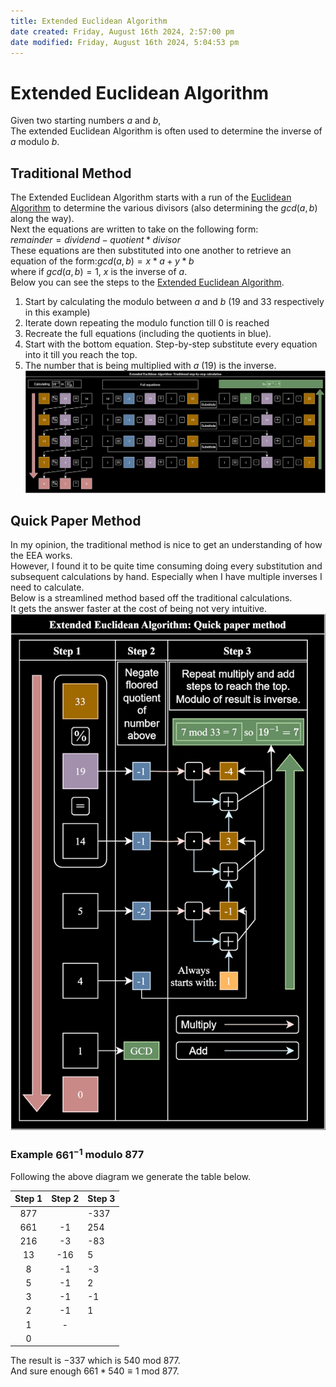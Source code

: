 ```yaml
---  
title: Extended Euclidean Algorithm  
date created: Friday, August 16th 2024, 2:57:00 pm  
date modified: Friday, August 16th 2024, 5:04:53 pm  
---  
```

# Extended Euclidean Algorithm  
Given two starting numbers $a$ and $b$,  
The extended Euclidean Algorithm is often used to determine the inverse of $a$ modulo $b$.  
## Traditional Method  
The Extended Euclidean Algorithm starts with a run of the [Euclidean Algorithm](./Euclidean_Algorithm.md) to determine the various divisors (also determining the $gcd(a,b)$ along the way).  
Next the equations are written to take on the following form:  
$remainder = dividend-quotient * divisor$   
These equations are then substituted into one another to retrieve an equation of the form:$gcd(a,b)=x*a+y*b$  
where if $gcd(a,b)=1$, $x$ is the inverse of $a$.  
Below you can see the steps to the [Extended Euclidean Algorithm](Extended_Euclidean_Algorithm.md).  
1. Start by calculating the modulo between $a$ and $b$ (19 and 33 respectively in this example)  
2. Iterate down repeating the modulo function till 0 is reached  
3. Recreate the full equations (including the quotients in blue).  
4. Start with the bottom equation. Step-by-step substitute every equation into it till you reach the top.  
5. The number that is being multiplied with $a$ (19) is the inverse.   
![EEA-step-by-step.svg](./Images/EEA-step-by-step.svg)  
  
## Quick Paper Method  
In my opinion, the traditional method is nice to get an understanding of how the EEA works.  
However, I found it to be quite time consuming doing every substitution and subsequent calculations by hand. Especially when I have multiple inverses I need to calculate.  
Below is a streamlined method based off the traditional calculations.  
It gets the answer faster at the cost of being not very intuitive.   
![EEA-quick-paper-method.svg](./Images/EEA-quick-paper-method.svg)  
  
### Example $661^{-1}$ modulo $877$  
Following the above diagram we generate the table below.  
  
| Step 1 | Step 2 | Step 3 |  
| :----: | :----: | ------ |  
|  877   |        | -337   |  
|  661   |   -1   | 254    |  
|  216   |   -3   | -83    |  
|   13   |  -16   | 5      |  
|   8    |   -1   | -3     |  
|   5    |   -1   | 2      |  
|   3    |   -1   | -1     |  
|   2    |   -1   | 1      |  
|   1    |   -    |        |  
|   0    |        |        |  
  
The result is $-337$ which is $540$ mod $877$.  
And sure enough $661*540\equiv1$ mod $877$.  
